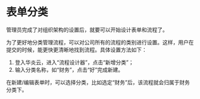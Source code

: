 # 表单分类
管理员完成了对组织架构的设置后，就要可以开始设计表单和流程了。

为了更好地分类管理流程，可以对公司所有的流程的类别进行设置。这样，用户在提交的时候，能更快更清晰地找到流程。具体设置方法如下：
 1. 登入华炎云，进入“流程设计器”，点击“新增分类”；
 2. 输入分类名称，如“财务”，点击“好”完成新建。

在新建/编辑表单时，可以选择分类，比如选定“财务”后，该流程就会归属于财务分类下。

